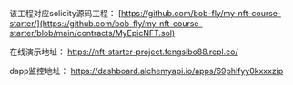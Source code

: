 该工程对应solidity源码工程：
[https://github.com/bob-fly/my-nft-course-starter/](https://github.com/bob-fly/my-nft-course-starter/blob/main/contracts/MyEpicNFT.sol)

在线演示地址：
https://nft-starter-project.fengsibo88.repl.co/

dapp监控地址：
https://dashboard.alchemyapi.io/apps/69phlfyy0kxxxzip

